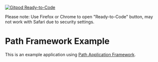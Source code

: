 [![Gitpod Ready-to-Code](https://img.shields.io/badge/Gitpod-Ready--to--Code-blue?logo=gitpod)](https://gitpod.io/from-referrer/) 

Please note: Use Firefox or Chrome to open "Ready-to-Code" button, may not work with Safari due to security settings.

# Path Framework Example

This is an example application using <a href="https://github.com/innovad/path">Path Application Framework</a>.
